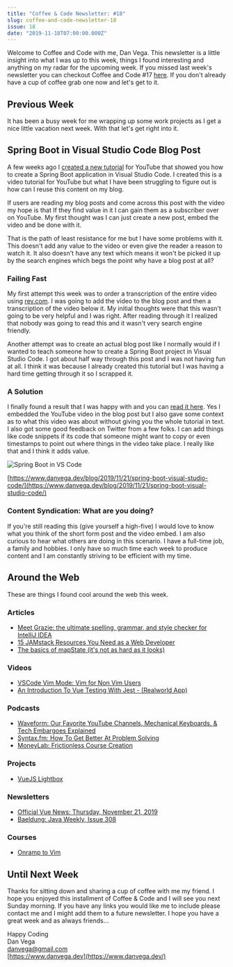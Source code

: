 ```yaml
---
title: "Coffee & Code Newsletter: #18"
slug: coffee-and-code-newsletter-18
issue: 18
date: "2019-11-18T07:00:00.000Z"
---
```


Welcome to Coffee and Code with me, Dan Vega. This newsletter is a little insight into what I was up to this week, things I found interesting and anything on my radar for the upcoming week. If you missed last week's newsletter you can checkout Coffee and Code #17 [here](https://www.danvega.dev/newsletter/coffee-and-code/17). If you don't already have a cup of coffee grab one now and let's get to it.

## Previous Week

It has been a busy week for me wrapping up some work projects as I get a nice little vacation next week. With that let's get right into it.

## Spring Boot in Visual Studio Code Blog Post

A few weeks ago I [created a new tutorial](https://www.youtube.com/watch?v=5mpHejytgFE&feature=youtu.be) for YouTube that showed you how to create a Spring Boot application in Visual Studio Code. I created this is a video tutorial for YouTube but what I have been struggling to figure out is how can I reuse this content on my blog.

If users are reading my blog posts and come across this post with the video my hope is that If they find value in it I can gain them as a subscriber over on YouTube. My first thought was I can just create a new post, embed the video and be done with it.

That is the path of least resistance for me but I have some problems with it. This doesn't add any value to the video or even give the reader a reason to watch it. It also doesn't have any text which means it won't be picked it up by the search engines which begs the point why have a blog post at all?

### Failing Fast

My first attempt this week was to order a transcription of the entire video using [rev.com](http://rev.com). I was going to add the video to the blog post and then a transcription of the video below it. My initial thoughts were that this wasn't going to be very helpful and I was right. After reading through it I realized that nobody was going to read this and it wasn't very search engine friendly.

Another attempt was to create an actual blog post like I normally would if I wanted to teach someone how to create a Spring Boot project in Visual Studio Code. I got about half way through this post and I was not having fun at all. I think it was because I already created this tutorial but I was having a hard time getting through it so I scrapped it.

### A Solution

I finally found a result that I was happy with and you can [read it here](https://www.danvega.dev/blog/2019/11/21/spring-boot-visual-studio-code/). Yes I embedded the YouTube video in the blog post but I also gave some context as to what this video was about without giving you the whole tutorial in text. I also got some good feedback on Twitter from a few folks. I can add things like code snippets if its code that someone might want to copy or even timestamps to point out where things in the video take place. I really like that and I think it adds value.

![Spring Boot in VS Code](/images/newsletter/2019/11/18/spring-boot-in-vscode.png)

[https://www.danvega.dev/blog/2019/11/21/spring-boot-visual-studio-code/](https://www.danvega.dev/blog/2019/11/21/spring-boot-visual-studio-code/)

### Content Syndication: What are you doing?

If you're still reading this (give yourself a high-five) I would love to know what you think of the short form post and the video embed. I am also curious to hear what others are doing in this scenario. I have a full-time job, a family and hobbies. I only have so much time each week to produce content and I am constantly striving to be efficient with my time.

## Around the Web

These are things I found cool around the web this week.

### Articles

- [Meet Grazie: the ultimate spelling, grammar, and style checker for IntelliJ IDEA](https://blog.jetbrains.com/idea/2019/11/meet-grazie-the-ultimate-spelling-grammar-and-style-checker-for-intellij-idea/)
- [15 JAMstack Resources You Need as a Web Developer](https://dev.to/stackbit/15-jamstack-resources-you-need-as-a-web-developer-2j7n)
- [The basics of mapState (it's not as hard as it looks)](https://dev.to/firstclown/the-basics-of-mapstate-it-s-not-as-hard-as-it-looks-18pn)

### Videos

- [VSCode Vim Mode: Vim for Non Vim Users](https://www.youtube.com/watch?v=NByw6KZY1Vk)
- [An Introduction To Vue Testing With Jest - (Realworld App)](https://www.youtube.com/watch?v=Fbo4pttBZ9k&t=556s)

### Podcasts

- [Waveform: Our Favorite YouTube Channels, Mechanical Keyboards, & Tech Embargoes Explained](https://podcasts.apple.com/us/podcast/our-favorite-underrated-youtube-channels-mechanical/id1474429475?i=1000456880083)
- [Syntax.fm: How To Get Better At Problem Solving](https://syntax.fm/show/198/how-to-get-better-at-problem-solving)
- [MoneyLab: Frictionless Course Creation](https://megaphone.link/LMM6357957666)

### Projects

- [VueJS Lightbox](https://dev.to/banthagroup/introducing-new-vue-js-lightbox-4609)

### Newsletters

- [Official Vue News: Thursday, November 21, 2019](https://news.vuejs.org/issues/166)
- [Baeldung: Java Weekly, Issue 308](https://www.baeldung.com/java-weekly-308?utm_source=email-newsletter)

### Courses

- [Onramp to Vim](https://thoughtbot.com/upcase/onramp-to-vim)

## Until Next Week

Thanks for sitting down and sharing a cup of coffee with me my friend. I hope you enjoyed this installment of Coffee & Code and I will see you next Sunday morning. If you have any links you would like me to include please contact me and I might add them to a future newsletter. I hope you have a great week and as always friends...

Happy Coding<br/>
Dan Vega<br/>
danvega@gmail.com<br/>
[https://www.danvega.dev](https://www.danvega.dev/)
